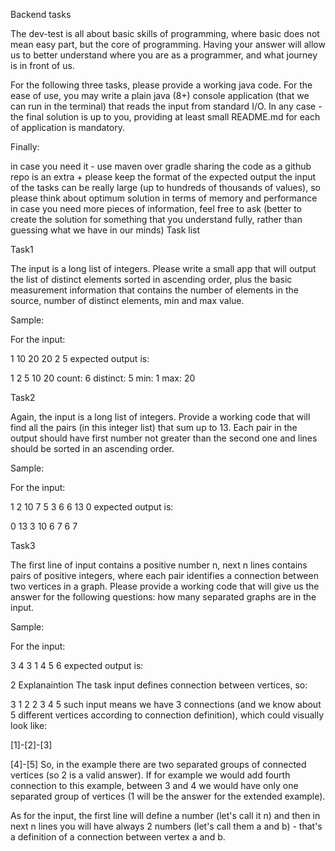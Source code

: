 Backend tasks

The dev-test is all about basic skills of programming, where basic does not mean easy part, but the core of programming. Having your answer will allow us to better understand where you are as a programmer, and what journey is in front of us.

For the following three tasks, please provide a working java code. For the ease of use, you may write a plain java (8+) console application (that we can run in the terminal) that reads the input from standard I/O. In any case - the final solution is up to you, providing at least small README.md for each of application is mandatory.

Finally:

in case you need it - use maven over gradle
sharing the code as a github repo is an extra +
please keep the format of the expected output
the input of the tasks can be really large (up to hundreds of thousands of values), so please think about optimum solution in terms of memory and performance
in case you need more pieces of information, feel free to ask (better to create the solution for something that you understand fully, rather than guessing what we have in our minds)
Task list

Task1

The input is a long list of integers. Please write a small app that will output the list of distinct elements sorted in ascending order, plus the basic measurement information that contains the number of elements in the source, number of distinct elements, min and max value.

Sample:

For the input:

1 10 20 20 2 5
expected output is:

1 2 5 10 20
count: 6
distinct: 5
min: 1
max: 20


Task2

Again, the input is a long list of integers. Provide a working code that will find all the pairs (in this integer list) that sum up to 13. Each pair in the output should have first number not greater than the second one and lines should be sorted in an ascending order.

Sample:

For the input:

1 2 10 7 5 3 6 6 13 0
expected output is:

0 13
3 10
6 7
6 7

Task3

The first line of input contains a positive number n, next n lines contains pairs of positive integers, where each pair identifies a connection between two vertices in a graph. Please provide a working code that will give us the answer for the following questions: how many separated graphs are in the input.

Sample:

For the input:

3
4 3
1 4
5 6
expected output is:

2
Explanaintion
The task input defines connection between vertices, so:

3
1 2
2 3
4 5
such input means we have 3 connections (and we know about 5 different vertices according to connection definition), which could visually look like:

[1]-[2]-[3]

[4]-[5]
So, in the example there are two separated groups of connected vertices (so 2 is a valid answer). If for example we would add fourth connection to this example, between 3 and 4 we would have only one separated group of vertices (1 will be the answer for the extended example).

As for the input, the first line will define a number (let's call it n) and then in next n lines you will have always 2 numbers (let's call them a and b) - that's a definition of a connection between vertex a and b.
